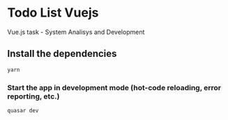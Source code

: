 # Todo List Vuejs

Vue.js task - System Analisys and Development 

## Install the dependencies
```bash
yarn
```

### Start the app in development mode (hot-code reloading, error reporting, etc.)
```bash
quasar dev
```
